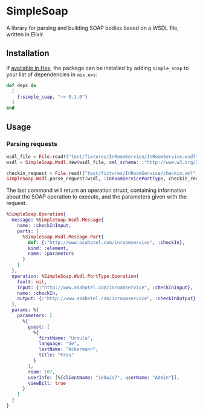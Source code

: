 # SimpleSoap

A library for parsing and building SOAP bodies based on a WSDL file, written in Elixir.

## Installation

If [available in Hex](https://hex.pm/docs/publish), the package can be installed
by adding `simple_soap` to your list of dependencies in `mix.exs`:

```elixir
def deps do
  [
    {:simple_soap, "~> 0.1.0"}
  ]
end
```

## Usage

### Parsing requests

```elixir
wsdl_file = File.read!("test/fixtures/InRoomService/InRoomService.wsdl")
wsdl = SimpleSoap.Wsdl.new(wsdl_file, xml_schema: :"http://www.w3.org/2001/XMLSchema")

checkin_request = File.read!("test/fixtures/InRoomService/checkin.xml")
SimpleSoap.Wsdl.parse_request(wsdl, :InRoomServicePortType, checkin_request)
```

The last command will return an operation struct, containing information about
the SOAP operation to execute, and the parameters given with the request.

```elixir
%SimpleSoap.Operation{
  message: %SimpleSoap.Wsdl.Message{
    name: :checkInInput,
    parts: [
      %SimpleSoap.Wsdl.Message.Part{
        def: {:"http://www.asahotel.com/inroomservice", :checkIn},
        kind: :element,
        name: :parameters
      }
    ]
  },
  operation: %SimpleSoap.Wsdl.PortType.Operation{
    fault: nil,
    input: {:"http://www.asahotel.com/inroomservice", :checkInInput},
    name: :checkIn,
    output: {:"http://www.asahotel.com/inroomservice", :checkInOutput}
  },
  params: %{
    parameters: [
      %{
        guest: [
          %{
            firstName: "Ursula",
            language: "de",
            lastName: "Ackermann",
            title: "Frau"
          }
        ],
        room: 107,
        userInfo: [%{clientName: "ie8win7", userName: "Admin"}],
        viewBill: true
      }
    ]
  }
}
```
